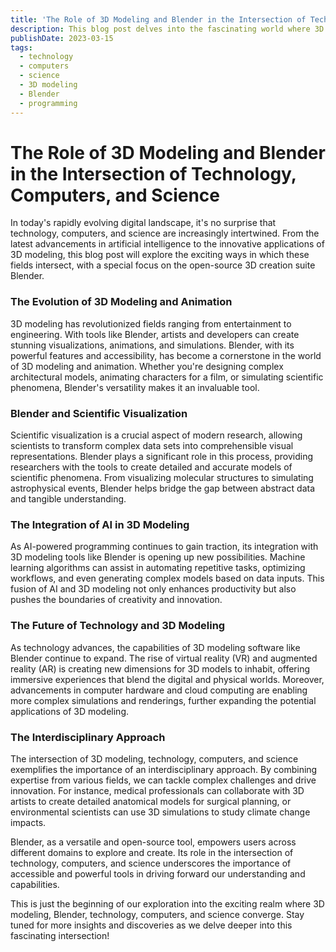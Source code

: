 ```yaml
---
title: 'The Role of 3D Modeling and Blender in the Intersection of Technology, Computers, and Science'
description: This blog post delves into the fascinating world where 3D modeling, Blender, technology, computers, and science converge.
publishDate: 2023-03-15
tags:
  - technology
  - computers
  - science
  - 3D modeling
  - Blender
  - programming
---
```


# The Role of 3D Modeling and Blender in the Intersection of Technology, Computers, and Science

In today's rapidly evolving digital landscape, it's no surprise that technology, computers, and science are increasingly intertwined. From the latest advancements in artificial intelligence to the innovative applications of 3D modeling, this blog post will explore the exciting ways in which these fields intersect, with a special focus on the open-source 3D creation suite Blender.

### The Evolution of 3D Modeling and Animation

3D modeling has revolutionized fields ranging from entertainment to engineering. With tools like Blender, artists and developers can create stunning visualizations, animations, and simulations. Blender, with its powerful features and accessibility, has become a cornerstone in the world of 3D modeling and animation. Whether you're designing complex architectural models, animating characters for a film, or simulating scientific phenomena, Blender's versatility makes it an invaluable tool.

### Blender and Scientific Visualization

Scientific visualization is a crucial aspect of modern research, allowing scientists to transform complex data sets into comprehensible visual representations. Blender plays a significant role in this process, providing researchers with the tools to create detailed and accurate models of scientific phenomena. From visualizing molecular structures to simulating astrophysical events, Blender helps bridge the gap between abstract data and tangible understanding.

### The Integration of AI in 3D Modeling

As AI-powered programming continues to gain traction, its integration with 3D modeling tools like Blender is opening up new possibilities. Machine learning algorithms can assist in automating repetitive tasks, optimizing workflows, and even generating complex models based on data inputs. This fusion of AI and 3D modeling not only enhances productivity but also pushes the boundaries of creativity and innovation.

### The Future of Technology and 3D Modeling

As technology advances, the capabilities of 3D modeling software like Blender continue to expand. The rise of virtual reality (VR) and augmented reality (AR) is creating new dimensions for 3D models to inhabit, offering immersive experiences that blend the digital and physical worlds. Moreover, advancements in computer hardware and cloud computing are enabling more complex simulations and renderings, further expanding the potential applications of 3D modeling.

### The Interdisciplinary Approach

The intersection of 3D modeling, technology, computers, and science exemplifies the importance of an interdisciplinary approach. By combining expertise from various fields, we can tackle complex challenges and drive innovation. For instance, medical professionals can collaborate with 3D artists to create detailed anatomical models for surgical planning, or environmental scientists can use 3D simulations to study climate change impacts.

Blender, as a versatile and open-source tool, empowers users across different domains to explore and create. Its role in the intersection of technology, computers, and science underscores the importance of accessible and powerful tools in driving forward our understanding and capabilities.

This is just the beginning of our exploration into the exciting realm where 3D modeling, Blender, technology, computers, and science converge. Stay tuned for more insights and discoveries as we delve deeper into this fascinating intersection!

